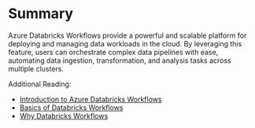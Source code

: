 # Summary

Azure Databricks Workflows provide a powerful and scalable platform for deploying and managing data workloads in the cloud. By leveraging this feature, users can orchestrate complex data pipelines with ease, automating data ingestion, transformation, and analysis tasks across multiple clusters. 

Additional Reading:

- [Introduction to Azure Databricks Workflows](https://learn.microsoft.com/en-us/azure/databricks/workflows/)
- [Basics of Databricks Workflows](https://community.databricks.com/t5/technical-blog/basics-of-databricks-workflows-part-1-creating-your-pipeline/ba-p/54397)
- [Why Databricks Workflows](https://community.databricks.com/t5/technical-blog/why-orchestration-is-your-key-to-success-for-modern-data/ba-p/50129)